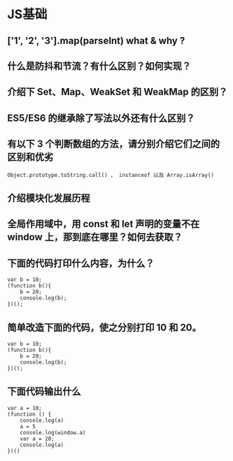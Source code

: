#   JS基础

##  ['1', '2', '3'].map(parseInt) what & why ?

##  什么是防抖和节流？有什么区别？如何实现？

##  介绍下 Set、Map、WeakSet 和 WeakMap 的区别？

##  ES5/ES6 的继承除了写法以外还有什么区别？

##  有以下 3 个判断数组的方法，请分别介绍它们之间的区别和优劣

```
Object.prototype.toString.call() 、 instanceof 以及 Array.isArray()
```

##  介绍模块化发展历程

##  全局作用域中，用 const 和 let 声明的变量不在 window 上，那到底在哪里？如何去获取？

##  下面的代码打印什么内容，为什么？

```
var b = 10;
(function b(){
    b = 20;
    console.log(b); 
})();
```

##  简单改造下面的代码，使之分别打印 10 和 20。

```
var b = 10;
(function b(){
    b = 20;
    console.log(b); 
})();
```

##  下面代码输出什么

```
var a = 10;
(function () {
    console.log(a)
    a = 5
    console.log(window.a)
    var a = 20;
    console.log(a)
})()
```